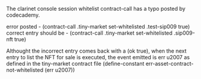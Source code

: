 The clarinet console session whitelist contract-call has a typo posted by codecademy.

error posted - (contract-call .tiny-market set-whitelisted .test-sip009 true)
correct entry should be - (contract-call .tiny-market set-whitelisted .sip009-nft true)

Althought the incorrect entry comes back with a (ok true), when the next entry to list
the NFT for sale is executed, the event emitted is err u2007 as defined in the tiny-market contract file
(define-constant err-asset-contract-not-whitelisted (err u2007))
